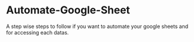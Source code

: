 # Automate-Google-Sheet
A step wise steps to follow if you want to automate your google sheets and for accessing each datas.
